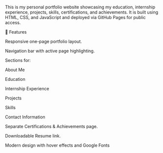 This is my personal portfolio website showcasing my education, internship experience, projects, skills, certifications, and achievements.
It is built using HTML, CSS, and JavaScript and deployed via GitHub Pages for public access.

🚀 Features

Responsive one-page portfolio layout.

Navigation bar with active page highlighting.

Sections for:

About Me

Education

Internship Experience

Projects

Skills

Contact Information

Separate Certifications & Achievements page.

Downloadable Resume link.

Modern design with hover effects and Google Fonts
